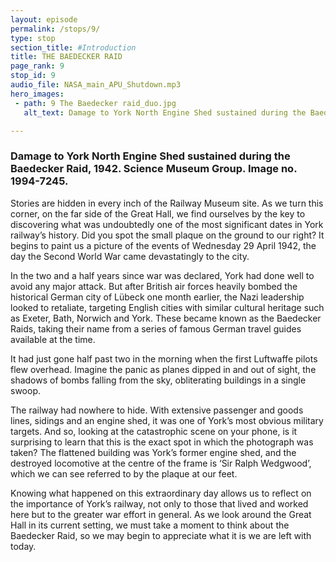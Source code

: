 ```yaml
---
layout: episode
permalink: /stops/9/
type: stop
section_title: #Introduction
title: THE BAEDECKER RAID
page_rank: 9
stop_id: 9
audio_file: NASA_main_APU_Shutdown.mp3
hero_images:
 - path: 9 The Baedecker raid_duo.jpg
   alt_text: Damage to York North Engine Shed sustained during the Baedecker Raid, 1942. Science Museum Group. Image no. 1994-7245.

---
```

### Damage to York North Engine Shed sustained during the Baedecker Raid, 1942. Science Museum Group. Image no. 1994-7245.

Stories are hidden in every inch of the Railway Museum site. As we turn this corner, on the far side of the Great Hall, we find ourselves by the key to discovering what was undoubtedly one of the most significant dates in York railway’s history. Did you spot the small plaque on the ground to our right? It begins to paint us a picture of the events of Wednesday 29 April 1942, the day the Second World War came devastatingly to the city.

In the two and a half years since war was declared, York had done well to avoid any major attack. But after British air forces heavily bombed the historical German city of Lübeck one month earlier, the Nazi leadership looked to retaliate, targeting English cities with similar cultural heritage such as Exeter, Bath, Norwich and York. These became known as the Baedecker Raids, taking their name from a series of famous German travel guides available at the time.

It had just gone half past two in the morning when the first Luftwaffe pilots flew overhead. Imagine the panic as planes dipped in and out of sight, the shadows of bombs falling from the sky, obliterating buildings in a single swoop.

The railway had nowhere to hide. With extensive passenger and goods lines, sidings and an engine shed, it was one of York’s most obvious military targets. And so, looking at the catastrophic scene on your phone, is it surprising to learn that this is the exact spot in which the photograph was taken? The flattened building was York’s former engine shed, and the destroyed locomotive at the centre of the frame is ‘Sir Ralph Wedgwood’, which we can see referred to by the plaque at our feet.

Knowing what happened on this extraordinary day allows us to reflect on the importance of York’s railway, not only to those that lived and worked here but to the greater war effort in general. As we look around the Great Hall in its current setting, we must take a moment to think about the Baedecker Raid, so we may begin to appreciate what it is we are left with today. 

